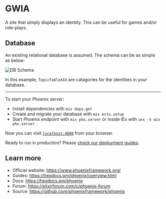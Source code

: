 # GWIA

A site that simply displays an identity. This can be useful for games and/or role-plays.

## Database

An existing relational database is assumed. The schema can be as simple as below:

![DB Schema](https://i.imgur.com/u7KPQyp.png)

In this example, `TopicTableXXX` are catagories for the identities in your database.

---

To start your Phoenix server:

  * Install dependencies with `mix deps.get`
  * Create and migrate your database with `mix ecto.setup`
  * Start Phoenix endpoint with `mix phx.server` or inside IEx with `iex -S mix phx.server`

Now you can visit [`localhost:4000`](http://localhost:4000) from your browser.

Ready to run in production? Please [check our deployment guides](https://hexdocs.pm/phoenix/deployment.html).

## Learn more

  * Official website: https://www.phoenixframework.org/
  * Guides: https://hexdocs.pm/phoenix/overview.html
  * Docs: https://hexdocs.pm/phoenix
  * Forum: https://elixirforum.com/c/phoenix-forum
  * Source: https://github.com/phoenixframework/phoenix
